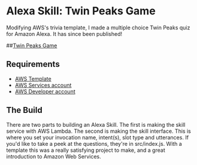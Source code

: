 # Alexa Skill: Twin Peaks Game
Modifying AWS's trivia template, I made a multiple choice Twin Peaks quiz for Amazon Alexa. It has since been published!

##[Twin Peaks Game](https://www.amazon.com/dp/B07639SSX2)

## Requirements
* [AWS Template](https://github.com/alexa/skill-sample-nodejs-trivia)
* [AWS Services account](https://console.aws.amazon.com/)
* [AWS Developer account](https://developer.amazon.com/)

## The Build
There are two parts to building an Alexa Skill. The first is making the skill service with AWS Lambda. The second is making the skill interface. This is where you set your invocation name, intent(s), slot type and utterances. If you'd like to take a peek at the questions, they're in src/index.js. With a template this was a really satisfying project to make, and a great introduction to Amazon Web Services.
